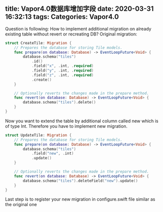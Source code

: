 title: Vapor4.0数据库增加字段
date: 2020-03-31 16:32:13
tags:
Categories: Vapor4.0
---
Question is following: How to implement additional migration on already existing table without revert or recreating DB?
Original migration:
```swift
struct CreateTile: Migration {
    // Prepares the database for storing Tile models.
    func prepare(on database: Database) -> EventLoopFuture<Void> {
        database.schema("tiles")
            .id()
            .field("x", .int, .required)
            .field("y", .int, .required)
            .field("z", .int, .required)
            .create()
    }

    // Optionally reverts the changes made in the prepare method.
    func revert(on database: Database) -> EventLoopFuture<Void> {
        database.schema("tiles").delete()
    }
}
```

Now you want to extend the table by additional column called  new which is of type Int. Therefore you have to implement new migration.
```swift
struct UpdateTile: Migration {
    // Prepares the database for storing Tile models.
    func prepare(on database: Database) -> EventLoopFuture<Void> {
        database.schema("tiles")
            .field("new", .int)
            .update()
    }

    // Optionally reverts the changes made in the prepare method.
    func revert(on database: Database) -> EventLoopFuture<Void> {
        database.schema("tiles").deleteField("new").update()
    }
}
```

Last step is to register your new migration in configure.swift file similar as the original one
